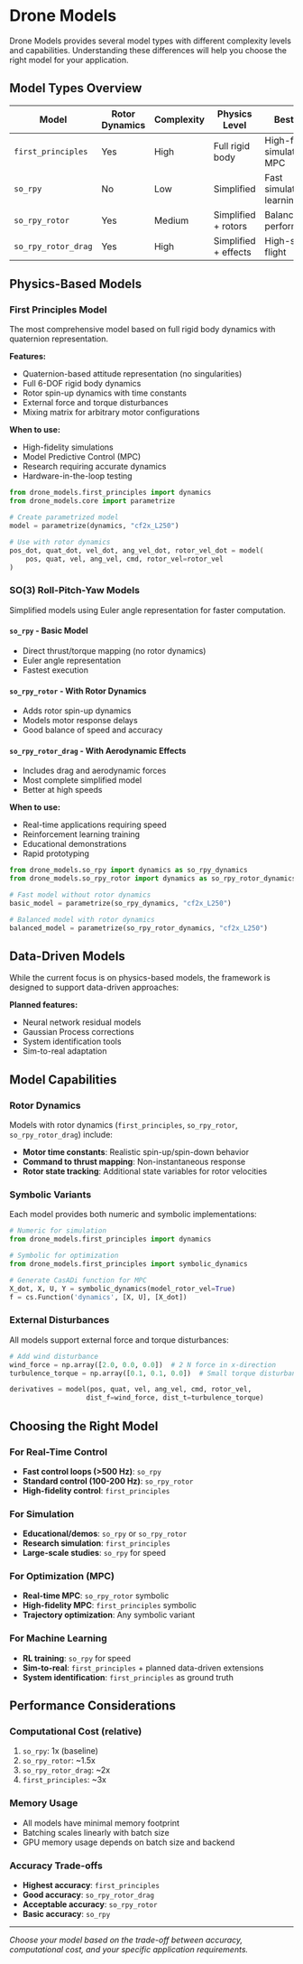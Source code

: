 # Drone Models

Drone Models provides several model types with different complexity levels and capabilities. Understanding these differences will help you choose the right model for your application.

## Model Types Overview

| Model | Rotor Dynamics | Complexity | Physics Level | Best For |
|-------|----------------|------------|---------------|----------|
| `first_principles` | Yes | High | Full rigid body | High-fidelity simulation, MPC |
| `so_rpy` | No | Low | Simplified | Fast simulation, learning |
| `so_rpy_rotor` | Yes | Medium | Simplified + rotors | Balanced performance |
| `so_rpy_rotor_drag` | Yes | High | Simplified + effects | High-speed flight |

## Physics-Based Models

### First Principles Model

The most comprehensive model based on full rigid body dynamics with quaternion representation.

**Features:**
- Quaternion-based attitude representation (no singularities)
- Full 6-DOF rigid body dynamics  
- Rotor spin-up dynamics with time constants
- External force and torque disturbances
- Mixing matrix for arbitrary motor configurations

**When to use:**
- High-fidelity simulations
- Model Predictive Control (MPC)
- Research requiring accurate dynamics
- Hardware-in-the-loop testing

```python
from drone_models.first_principles import dynamics
from drone_models.core import parametrize

# Create parametrized model
model = parametrize(dynamics, "cf2x_L250")

# Use with rotor dynamics
pos_dot, quat_dot, vel_dot, ang_vel_dot, rotor_vel_dot = model(
    pos, quat, vel, ang_vel, cmd, rotor_vel=rotor_vel
)
```

### SO(3) Roll-Pitch-Yaw Models

Simplified models using Euler angle representation for faster computation.

#### `so_rpy` - Basic Model
- Direct thrust/torque mapping (no rotor dynamics)
- Euler angle representation
- Fastest execution

#### `so_rpy_rotor` - With Rotor Dynamics  
- Adds rotor spin-up dynamics
- Models motor response delays
- Good balance of speed and accuracy

#### `so_rpy_rotor_drag` - With Aerodynamic Effects
- Includes drag and aerodynamic forces
- Most complete simplified model
- Better at high speeds

**When to use:**
- Real-time applications requiring speed
- Reinforcement learning training
- Educational demonstrations
- Rapid prototyping

```python
from drone_models.so_rpy import dynamics as so_rpy_dynamics
from drone_models.so_rpy_rotor import dynamics as so_rpy_rotor_dynamics

# Fast model without rotor dynamics
basic_model = parametrize(so_rpy_dynamics, "cf2x_L250")

# Balanced model with rotor dynamics
balanced_model = parametrize(so_rpy_rotor_dynamics, "cf2x_L250")
```

## Data-Driven Models

While the current focus is on physics-based models, the framework is designed to support data-driven approaches:

**Planned features:**
- Neural network residual models
- Gaussian Process corrections
- System identification tools
- Sim-to-real adaptation

## Model Capabilities

### Rotor Dynamics

Models with rotor dynamics (`first_principles`, `so_rpy_rotor`, `so_rpy_rotor_drag`) include:

- **Motor time constants**: Realistic spin-up/spin-down behavior
- **Command to thrust mapping**: Non-instantaneous response
- **Rotor state tracking**: Additional state variables for rotor velocities

### Symbolic Variants

Each model provides both numeric and symbolic implementations:

```python
# Numeric for simulation
from drone_models.first_principles import dynamics

# Symbolic for optimization
from drone_models.first_principles import symbolic_dynamics

# Generate CasADi function for MPC
X_dot, X, U, Y = symbolic_dynamics(model_rotor_vel=True)
f = cs.Function('dynamics', [X, U], [X_dot])
```

### External Disturbances

All models support external force and torque disturbances:

```python
# Add wind disturbance
wind_force = np.array([2.0, 0.0, 0.0])  # 2 N force in x-direction
turbulence_torque = np.array([0.1, 0.1, 0.0])  # Small torque disturbance

derivatives = model(pos, quat, vel, ang_vel, cmd, rotor_vel,
                   dist_f=wind_force, dist_t=turbulence_torque)
```

## Choosing the Right Model

### For Real-Time Control
- **Fast control loops (>500 Hz)**: `so_rpy`
- **Standard control (100-200 Hz)**: `so_rpy_rotor`
- **High-fidelity control**: `first_principles`

### For Simulation
- **Educational/demos**: `so_rpy` or `so_rpy_rotor`  
- **Research simulation**: `first_principles`
- **Large-scale studies**: `so_rpy` for speed

### For Optimization (MPC)
- **Real-time MPC**: `so_rpy_rotor` symbolic
- **High-fidelity MPC**: `first_principles` symbolic
- **Trajectory optimization**: Any symbolic variant

### For Machine Learning
- **RL training**: `so_rpy` for speed
- **Sim-to-real**: `first_principles` + planned data-driven extensions
- **System identification**: `first_principles` as ground truth

## Performance Considerations

### Computational Cost (relative)
1. `so_rpy`: 1x (baseline)
2. `so_rpy_rotor`: ~1.5x  
3. `so_rpy_rotor_drag`: ~2x
4. `first_principles`: ~3x

### Memory Usage
- All models have minimal memory footprint
- Batching scales linearly with batch size
- GPU memory usage depends on batch size and backend

### Accuracy Trade-offs
- **Highest accuracy**: `first_principles`
- **Good accuracy**: `so_rpy_rotor_drag`
- **Acceptable accuracy**: `so_rpy_rotor`
- **Basic accuracy**: `so_rpy`

---

*Choose your model based on the trade-off between accuracy, computational cost, and your specific application requirements.*
